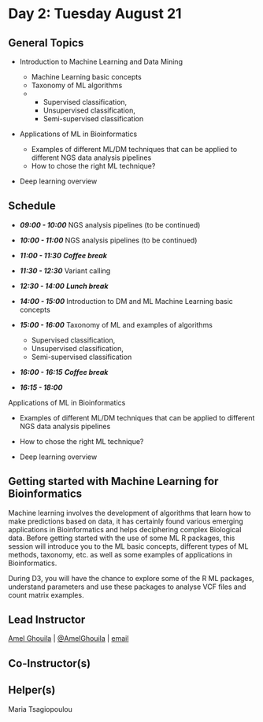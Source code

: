 # Day 2: Tuesday August 21

## General Topics
- Introduction to Machine Learning and Data Mining 
  - Machine Learning basic concepts 
  - Taxonomy of ML algorithms
  - 
    - Supervised classification,
    - Unsupervised classification,
    - Semi-supervised classification
    
- Applications of ML in Bioinformatics 
  
  - Examples of different ML/DM techniques that can be applied to different NGS data analysis pipelines
  - How to chose the right ML technique?
  
- Deep learning overview 

## Schedule

- _**09:00 - 10:00**_
NGS analysis pipelines (to be continued)
- _**10:00 - 11:00**_
NGS analysis pipelines (to be continued)

- _**11:00 - 11:30**_ _**Coffee break**_

- _**11:30 - 12:30**_
Variant calling 
- _**12:30 - 14:00**_ _**Lunch break**_

- _**14:00 - 15:00**_
Introduction to  DM and ML
Machine Learning basic concepts 

- _**15:00 - 16:00**_
Taxonomy of ML and examples of algorithms
    - Supervised classification,
    - Unsupervised classification,
    - Semi-supervised classification
    
- _**16:00 - 16:15**_ _**Coffee break**_

- _**16:15 - 18:00**_

Applications of ML in Bioinformatics 
  
  - Examples of different ML/DM techniques that can be applied to different NGS data analysis pipelines
  - How to chose the right ML technique?
  
- Deep learning overview 

## Getting started with Machine Learning for Bioinformatics

Machine learning involves the development of algorithms that learn how to make predictions based on data, it has certainly found various emerging applications in Bioinformatics and helps deciphering complex Biological data.
Before getting started with the use of some ML R packages, this session will introduce you to the ML basic concepts, different types of ML methods, taxonomy, etc. as well as some examples of applications in Bioinformatics.

During D3, you will have the chance to explore some of the R ML packages, understand parameters and use these packages to analyse VCF files and count matrix examples. 



## Lead Instructor
[Amel Ghouila](https://github.com/amelgh) | [@AmelGhouila](https://twitter.com/AmelGhouila) | [email](mailto:amel.ghouila@gmail.com)

## Co-Instructor(s)

## Helper(s)
Maria Tsagiopoulou
